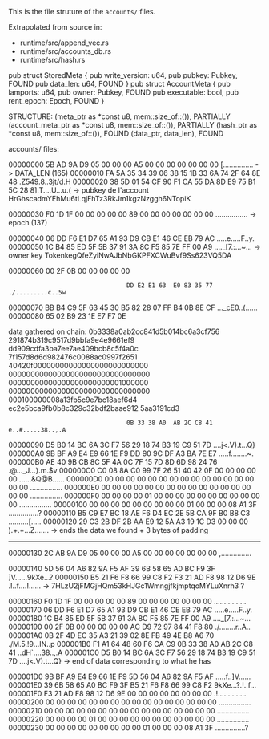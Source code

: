 This is the file struture of the `accounts/` files.

Extrapolated from source in:
* runtime/src/append_vec.rs
* runtime/src/accounts_db.rs
* runtime/src/hash.rs



pub struct StoredMeta {
    pub write_version: u64,
    pub pubkey: Pubkey,      FOUND
    pub data_len: u64,       FOUND
}
pub struct AccountMeta {
    pub lamports: u64,
    pub owner: Pubkey,       FOUND
    pub executable: bool,
    pub rent_epoch: Epoch,   FOUND
}


STRUCTURE:
                (meta_ptr as *const u8, mem::size_of::<StoredMeta>()),              PARTIALLY
                (account_meta_ptr as *const u8, mem::size_of::<AccountMeta>()),     PARTIALLY
                (hash_ptr as *const u8, mem::size_of::<Hash>()),                    FOUND
                (data_ptr, data_len),                                               FOUND
 


accounts/ files:


00000000   5B AD 9A D9  05 00 00 00
                                     A5 00 00 00  00 00 00 00  [...............  -> DATA_LEN (165) 
00000010   FA 5A 35 34  39 06 38 15  1B 33 6A 74  2F 64 8E 48  .Z549.8..3jt/d.H
00000020   38 5D 01 54  CF 90 F1 CA  55 DA 8D E9  75 B1 5C 28  8].T....U...u.\(  -> pubkey de l'account
                                                                                    HrGhscadmYEhMu6tLqjFhTz3RkJm1kgzNzggh6NTopiK


00000030   F0 1D 1F 00  00 00 00 00
                                     89 00 00 00  00 00 00 00  ................  -> epoch (137)

00000040   06 DD F6 E1  D7 65 A1 93  D9 CB E1 46  CE EB 79 AC  .....e.....F..y.
00000050   1C B4 85 ED  5F 5B 37 91  3A 8C F5 85  7E FF 00 A9  ...._[7.:...~...  -> owner key
                                                                                    TokenkegQfeZyiNwAJbNbGKPFXCWuBvf9Ss623VQ5DA

00000060   00 2F 0B 00  00 00 00 00

                                     DD E2 E1 63  E0 83 35 77  ./.........c..5w
00000070   BB B4 C9 5F  63 45 30 B5  82 28 07 FF  B4 0B 8E CF  ..._cE0..(......
00000080   65 02 B9 23  1E E7 F7 0E

data gathered on chain:
0b3338a0ab2cc841d5b014bc6a3cf756
291874b319c9517d9bbfa9e4e9661ef9
dd909cdfa3ba7ee7ae409bcb8c5f4a0c
7f157d8d6d982476c0088ac0997f2651
40420f00000000000000000000000000
00000000000000000000000000000000
00000000000000000000000001000000
00000000000000000000000000000000
000100000008a13fb5c9e7bc18aef6d4
ec2e5bca9fb0b8c329c32bdf2baae912
5aa3191cd3


                                     0B 33 38 A0  AB 2C C8 41  e..#.....38..,.A
00000090   D5 B0 14 BC  6A 3C F7 56  29 18 74 B3  19 C9 51 7D  ....j<.V).t...Q}
000000A0   9B BF A9 E4  E9 66 1E F9  DD 90 9C DF  A3 BA 7E E7  .....f........~.
000000B0   AE 40 9B CB  8C 5F 4A 0C  7F 15 7D 8D  6D 98 24 76  .@..._J...}.m.$v
000000C0   C0 08 8A C0  99 7F 26 51  40 42 0F 00  00 00 00 00  ......&Q@B......
000000D0   00 00 00 00  00 00 00 00  00 00 00 00  00 00 00 00  ................
000000E0   00 00 00 00  00 00 00 00  00 00 00 00  00 00 00 00  ................
000000F0   00 00 00 00  01 00 00 00  00 00 00 00  00 00 00 00  ................
00000100   00 00 00 00  00 00 00 00  00 01 00 00  00 08 A1 3F  ...............?
00000110   B5 C9 E7 BC  18 AE F6 D4  EC 2E 5B CA  9F B0 B8 C3  ..........[.....
00000120   29 C3 2B DF  2B AA E9 12  5A A3 19 1C  D3 00 00 00  ).+.+...Z.......  -> ends the data we found + 3 bytes of padding



-------------------


00000130   2C AB 9A D9  05 00 00 00  A5 00 00 00  00 00 00 00  ,...............

00000140   5D 56 04 A6  82 9A F5 AF  39 6B 58 65  A0 BC F9 3F  ]V......9kXe...?
00000150   B5 21 F6 F8  66 99 C8 F2  F3 21 AD F8  98 12 D6 9E  .!..f....!...... -> 7HLzU2jFMGjHQm53kHJGc1WmngjfkjmptqoMYLuXnrh3 ?

00000160   F0 1D 1F 00  00 00 00 00  89 00 00 00  00 00 00 00  ................
00000170   06 DD F6 E1  D7 65 A1 93  D9 CB E1 46  CE EB 79 AC  .....e.....F..y.
00000180   1C B4 85 ED  5F 5B 37 91  3A 8C F5 85  7E FF 00 A9  ...._[7.:...~...
00000190   00 2F 0B 00  00 00 00 00  AC D9 72 97  84 41 F8 80  ./........r..A..
000001A0   0B 2F 4D EC  35 A3 21 39  02 8E FB 49  4E B8 A6 70  ./M.5.!9...IN..p
000001B0   F1 A1 64 48  60 F6 CA C9  0B 33 38 A0  AB 2C C8 41  ..dH`....38..,.A
000001C0   D5 B0 14 BC  6A 3C F7 56  29 18 74 B3  19 C9 51 7D  ....j<.V).t...Q}     -> end of data corresponding to what he has



000001D0   9B BF A9 E4  E9 66 1E F9  5D 56 04 A6  82 9A F5 AF  .....f..]V......
000001E0   39 6B 58 65  A0 BC F9 3F  B5 21 F6 F8  66 99 C8 F2  9kXe...?.!..f...
000001F0   F3 21 AD F8  98 12 D6 9E  00 00 00 00  00 00 00 00  .!..............
00000200   00 00 00 00  00 00 00 00  00 00 00 00  00 00 00 00  ................
00000210   00 00 00 00  00 00 00 00  00 00 00 00  00 00 00 00  ................
00000220   00 00 00 00  01 00 00 00  00 00 00 00  00 00 00 00  ................
00000230   00 00 00 00  00 00 00 00  00 01 00 00  00 08 A1 3F  ...............?
